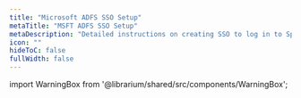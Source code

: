 ```yaml
---
title: "Microsoft ADFS SSO Setup"
metaTitle: "MSFT ADFS SSO Setup"
metaDescription: "Detailed instructions on creating SSO to log in to Spectro Cloud using SAML 2.0 with Microsoft ADFS as the Identity Provider"
icon: ""
hideToC: false
fullWidth: false
---
```


import WarningBox from '@librarium/shared/src/components/WarningBox';
